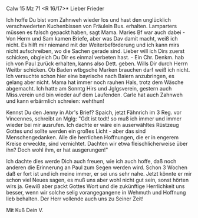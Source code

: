  Calw 15 Mz 71
 <R 16/17>*
Lieber Frieder

Ich hoffe Du bist vom Zahnweh wieder los und hast den unglücklich verschwederten Kuchenbissen von Fräulein Bus. erhalten. Lamparters müssen es falsch gepackt haben, sagt Mama. Maries Bf war auch dabei - Von Herm und Sam kamen Briefe, aber was Dav damit macht, weiß ich nicht. Es hilft mir niemand mit der Weiterbeförderung und ich kann mirs nicht aufschreiben, wo die Sachen gerade sind. Lieber will ich Dirs zuerst schicken, obgleich Du Dir es einmal verbeten hast. - Ein Chr. Denkm. hab ich von Paul zurück erhalten, kanns also Dett. geben. Wills Dir durch Herrn Weitbr schicken. 
Ob Baden wtbgsche Marken brauchen darf weiß ich nicht. Ich versuchte schon hier eine bayrische nach Baiern anzubringen, es gelang aber nicht. 
Mama hat immer noch rauhen Hals, trotz dem Wäsche abgemacht. Ich hatte am Sonntg Hirs und Jglgsverein, gestern auch Miss.verein und bin wieder auf dem Laufenden. Carle hat auch Zahnweh und kann erbärmlich schreien: wehthun!

Kennst Du den Jenny in Abr's Brief? Spaich, jetzt Fähnrich im 3 Reg. vor Vincennes, schreibt an Mglg: "Gdt ist todt! so muß ich immer und immer wieder bei mir ausrufen. Ich dachte er wäre ein auserwähltes Rüstzeug Gottes und sollte werden ein großes Licht - aber das sind Menschengedanken. Alle die herrlichen Hoffnungen, die er in engerem Kreise erweckte, sind vernichtet. Dachten wir etwa fleischlicherweise über ihn? Doch wohl ihm, er hat ausgerungen!"

Ich dachte dies werde Dich auch freuen, wie ich auch hoffe, daß noch anderen die Erinnerung an Paul zum Segen werden wird. Schon 3 Wochen daß er fort ist und ich meine immer, er sei uns sehr nahe. Jetzt könnte er mir schon viel Neues sagen, es muß uns aber wohl nicht gut sein, sonst hörten wirs ja. Gewiß aber packt Gottes Wort und die zukünftige Herrlichkeit uns besser, wenn wir solche selig vorangegangene in Wehmuth und Hoffnung lieb behalten. Der Herr vollende auch uns zu Seiner Zeit!

 Mit Kuß Dein V.
